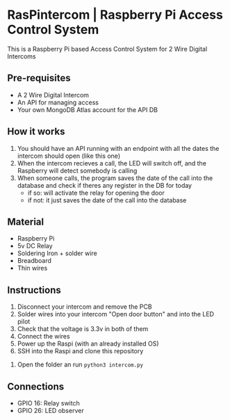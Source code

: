 # RasPintercom | Raspberry Pi Access Control System

This is a Raspberry Pi based Access Control System for 2 Wire Digital Intercoms

## Pre-requisites
- A 2 Wire Digital Intercom
- An API for managing access
- Your own MongoDB Atlas account for the API DB

## How it works
1. You should have an API running with an endpoint with all the dates the intercom should open (like this one)
1. When the intercom recieves a call, the LED will switch off, and the Raspberry will detect somebody is calling 
1. When someone calls, the program saves the date of the call into the database and check if theres any register in the DB for today
    - if so: will activate the relay for opening the door
    - if not: it just saves the date of the call into the database 


## Material
- Raspberry Pi
- 5v DC Relay
- Soldering Iron + solder wire
- Breadboard
- Thin wires

## Instructions
1. Disconnect your intercom and remove the PCB
1. Solder wires into your intercom "Open door button" and into the LED pilot
1. Check that the voltage is 3.3v in both of them
1. Connect the wires
1. Power up the Raspi (with an already installed OS)
1. SSH into the Raspi and clone this repository
<!-- 1. Create and configure an .env file with an `ACCESS_TOKEN` -->
1. Open the folder an run `python3 intercom.py`

## Connections

- GPIO 16: Relay switch
- GPIO 26: LED observer